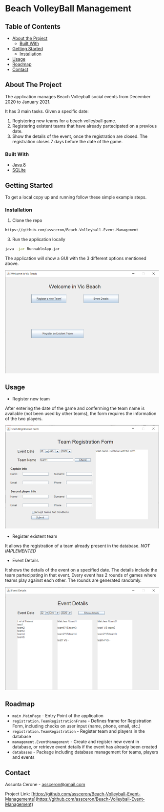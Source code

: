 # Beach VolleyBall  Management

<!-- TABLE OF CONTENTS -->
## Table of Contents

* [About the Project](#about-the-project)
  * [Built With](#built-with)
* [Getting Started](#getting-started)
  * [Installation](#installation)
* [Usage](#usage)
* [Roadmap](#roadmap)
* [Contact](#contact)

<!-- ABOUT THE PROJECT -->
## About The Project
The application manages Beach Volleyball social events from December 2020 to January 2021.

It has 3 main tasks. Given a specific date:
  1. Registering new teams for a beach volleyball game.
  2. Registering existent teams that have already partecipated on a previous date.
  3. Show the details of the event, once the registration are closed. The registration closes 7 days before the date of the game. 

### Built With

* [Java 8](https://www.oracle.com/java/technologies/javase/javase-jdk8-downloads.html)
* [SQLite](https://www.sqlite.org/index.html)

<!-- GETTING STARTED -->
## Getting Started

To get a local copy up and running follow these simple example steps.

### Installation

1. Clone the repo
```sh
https://github.com/assceron/Beach-Volleyball-Event-Management
```

3. Run the application locally
```sh
java -jar RunnableApp.jar
```
The application will show a GUI with the 3 different options mentioned above. 

![main-image]

<!-- USAGE EXAMPLES -->
## Usage
* Register new team

After entering the date of the game and conferming the team name is available (not been used by other teams), the form requires the information of the two players.

 ![teamreg-image]
 
* Register existent team

It allows the registration of a team already present in the database. *NOT IMPLEMENTED*

* Event Details

It shows the details of the event on a specified date. 
The details include the team partecipating in that event. Every event has 2 rounds of games where teams play against each other. The rounds are generated randomly.

 ![event-image]
 
<!-- ROADMAP -->
## Roadmap
- `main.MainPage` - Entry Point of the application
- `registration.TeamRegistrationFrame` - Defines frame for Registration Form, including checks on user input (name, phone, email, etc.)
- `registration.TeamRegistration` - Register team and players in the database
- `management.EventManagement` - Create and register new event in database, or retrieve event details if the event has already been created  
- `databases` - Package including database management for teams, players and events 

<!-- CONTACT -->
## Contact

Assunta Cerone - assceron@gmail.com

Project Link: [https://github.com/assceron/Beach-Volleyball-Event-Managemente](https://github.com/assceron/Beach-Volleyball-Event-Management)

<!-- IMAGES -->
[main-image]: images/main.png
[teamreg-image]: images/teamreg.png
[event-image]: images/event.png
